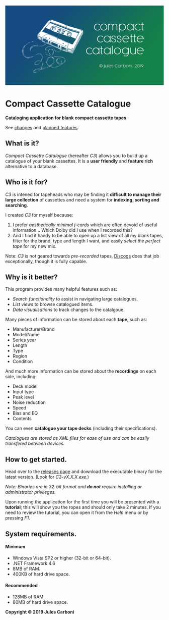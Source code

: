 ![Compact Cassette Catalogue banner](Resources/banner.png)

# Compact Cassette Catalogue

**Cataloging application for blank compact cassette tapes.**

See [changes](CHANGELOG.md) and [planned features](TODO.md).

## What is it?

*Compact Cassette Catalogue* (hereafter *C3*) allows you to build up a catalogue of your blank cassettes.
It is a **user friendly** and **feature rich** alternative to a database.

## Who is it for?

*C3* is intened for tapeheads who may be finding it **difficult to manage their large collection** of cassettes and need a system for **indexing, sorting and searching**.

I created *C3* for myself because:
1. I prefer *aesthetically minimal j-cards* which are often devoid of useful information...
Which Dolby did I use when I recorded this?
2. And I find it handy to be able to open up a list view of all my blank tapes, filter for the brand, type and length I want, and easily *select the perfect tape* for my new mix.

Note: *C3* is not geared towards *pre-recorded* tapes, [Discogs](https://www.discogs.com/ "Discogs - Music Database and Marketplace") does that job exceptionally, though it is fully capable.

## Why is it better?

This program provides many helpful features such as:
- *Search functionality* to assist in navigating large catalogues.
- *List views* to browse catalogued items.
- *Data visualisations* to track changes to the catalgoue.

Many pieces of information can be stored about each **tape**, such as:
- Manufacturer/Brand
- Model/Name
- Series year
- Length
- Type
- Region
- Condition

And much more information can be stored about the **recordings** on each side, including:
- Deck model
- Input type
- Peak level
- Noise reduction
- Speed
- Bias and EQ
- Contents

You can even **catalogue your tape decks** (including their specifications).

*Catalogues are stored as XML files for ease of use and can be easily transfered between devices.*

## How to get started.

Head over to the [releases page](https://github.com/Julesc013/compact-cassette-catalogue/releases "C3 Releases") and download the executable binary for the latest version.
(Look for *C3-vX.X.X.exe*.)

*Note: Binaries are in 32-bit format and **do not** require installing or administrator privileges.*

Upon running the application for the first time you will be presented with a **tutorial**;
this will show you the ropes and should only take 2 minutes.
If you need to review the tutorial, you can open it from the *Help* menu or by pressing *F1*.

## System requirements.

#### Minimum
- Windows Vista SP2 or higher (32-bit or 64-bit).
- .NET Framework 4.6
- 8MB of RAM.
- 400KB of hard drive space.
#### Recommended
- 128MB of RAM.
- 80MB of hard drive space.

**Copyright © 2019 Jules Carboni**